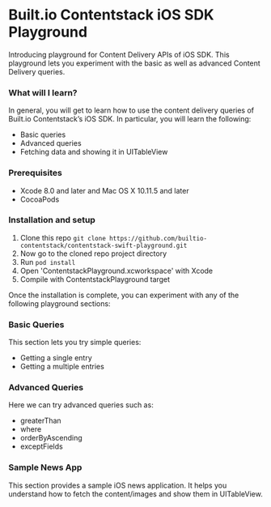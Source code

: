 # Built.io  Contentstack iOS SDK Playground
Introducing playground for Content Delivery APIs of iOS SDK. This playground lets you experiment with the basic as well as advanced Content Delivery queries.

### What will I learn?
In general, you will get to learn how to use the content delivery queries of Built.io  Contentstack’s iOS SDK. In particular, you will learn the following:
- Basic queries
- Advanced queries
- Fetching data and showing it in UITableView

### Prerequisites
- Xcode 8.0 and later and Mac OS X 10.11.5 and later
- CocoaPods

### Installation and setup
1. Clone this repo `git clone https://github.com/builtio-contentstack/contentstack-swift-playground.git`
1. Now go to the cloned repo project directory
1. Run `pod install`
1. Open 'ContentstackPlayground.xcworkspace' with Xcode
1. Compile with ContentstackPlayground target

Once the installation is complete, you can experiment with any of the following playground sections:

### Basic Queries
This section lets you try simple queries:
- Getting a single entry
- Getting a multiple entries

### Advanced Queries
Here we can try advanced queries such as:
- greaterThan
- where
- orderByAscending
- exceptFields

### Sample News App
This section provides a sample iOS news application. It helps you understand how to fetch the content/images and show them in UITableView.
